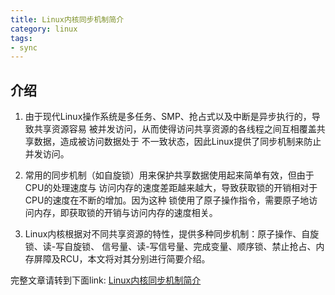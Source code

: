 ```yaml
---
title: Linux内核同步机制简介
category: linux
tags:
- sync
---
```


## 介绍

1. 由于现代Linux操作系统是多任务、SMP、抢占式以及中断是异步执行的，导致共享资源容易
   被并发访问，从而使得访问共享资源的各线程之间互相覆盖共享数据，造成被访问数据处于
   不一致状态，因此Linux提供了同步机制来防止并发访问。

2. 常用的同步机制（如自旋锁）用来保护共享数据使用起来简单有效，但由于CPU的处理速度与
   访问内存的速度差距越来越大，导致获取锁的开销相对于CPU的速度在不断的增加。因为这种
   锁使用了原子操作指令，需要原子地访问内存，即获取锁的开销与访问内存的速度相关。

3. Linux内核根据对不同共享资源的特性，提供多种同步机制：原子操作、自旋锁、读-写自旋锁、
   信号量、读-写信号量、完成变量、顺序锁、禁止抢占、内存屏障及RCU，本文将对其分别进行简要介绍。

<!--more-->

完整文章请转到下面link:
[Linux内核同步机制简介](https://pan.baidu.com/s/1dFKe4X7)
